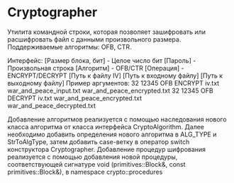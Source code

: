 # Cryptographer

Утилита командной строки, которая позволяет зашифровать или расшифровать файл с данными произвольного размера. 
Поддерживаемые алгоритмы: OFB, CTR.

Интерфейс: 
[Размер блока, бит] - Целое число бит
[Пароль] - Произвольная строка
[Алгоритм] - OFB/CTR
[Операция] - ENCRYPT/DECRYPT
[Путь к файлу IV] 
[Путь к входному файлу]
[Путь к выходному файлу]
Пример аргументов:
32 12345 OFB ENCRYPT iv.txt war_and_peace_input.txt war_and_peace_encrypted.txt
32 12345 OFB DECRYPT iv.txt war_and_peace_encrypted.txt war_and_peace_decrypted.txt

Добавление алгоритмов реализуется с помощью наследования нового класса алгоритма от класса интерфейса CryptoAlgorithm.
Далее необходимо добавить определения нового алгоритма в ALG_TYPE и StrToAlgType, затем добавить case-ветку в оператор switch конструктора Cryptographer. 
Добавление процедур шифрования реализуется с помощью добавления новой процедуры, соответствующей сигнатуре void (primitives::Block&, const primitives::Block&), в namespace crypto::procedures
